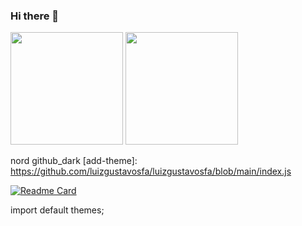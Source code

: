 ### Hi there 👋

<!--
**luizgustavosfa/luizgustavosfa** is a ✨ _special_ ✨ repository because its `README.md` (this file) appears on your GitHub profile.

Here are some ideas to get you started:

- 🔭 I’m currently working on ...
- 🌱 I’m currently learning ...
- 👯 I’m looking to collaborate on ...
- 🤔 I’m looking for help with ...
- 💬 Ask me about ...
- 📫 How to reach me: ...
- 😄 Pronouns: ...
- ⚡ Fun fact: ...
-->

<div>
  <img height="180em" src="https://github-readme-stats.vercel.app/api?username=luizgustavosfa&show_icons=true&theme=new_theme&include_all_commits=true&count_private=true"/>
  <img height="180em" src=""/>
 </div>
 
 
 nord
 github_dark
 [add-theme]: https://github.com/luizgustavosfa/luizgustavosfa/blob/main/index.js
 
 [![Readme Card](https://github-readme-stats.vercel.app/api/pin/?username=anuraghazra&repo=github-readme-stats)](https://github.com/anuraghazra/github-readme-stats)

import default themes;

